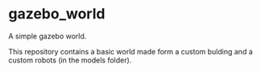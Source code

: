 # gazebo_world
A simple gazebo world. 

This repository contains a basic world made form a custom bulding and a custom robots (in the models folder).
